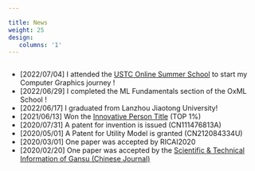 ```yaml
---

title: News
weight: 25
design:
   columns: '1'
---
```

<div style="overflow-y: auto; max-height:200px; ">
		  <ul>
			  <li>
					[2022/07/04]  I attended the <a href="http://staff.ustc.edu.cn/~renjiec/SummerSchool_2022/index.html">USTC Online Summer School</a> to start my Computer Graphics journey !
			  </li>
			  <li>
					[2022/06/29]  I completed the ML Fundamentals section of the OxML School !
			  </li>
			  <li>
			  		[2022/06/17]  I graduated from Lanzhou Jiaotong University!
			  </li>
			  <li>
			  		[2021/06/13]  Won the <a href="https://tuanwei.lzjtu.edu.cn/info/1043/2997.htm">Innovative Person Title</a> (TOP 1%)
			  </li>
			  <li>
			  		[2020/07/31]  A patent for invention is issued (CN111476813A)
			  </li>
			  <li>
			  		[2020/05/01]  A Patent for Utility Model is granted (CN212084334U)
			  </li>
			  <li>
			  		[2020/03/01]  One paper was accepted by RICAI2020
			  </li>
			  <li>
			  		[2020/02/20]  One paper was accepted by the <a href="https://navi.cnki.net/knavi/journals/LZKQ/detail">Scientific & Technical Information of Gansu (Chinese Journal) </a>
			  </li>
			  <li>
			  		[2020/02/01]  One paper was accepted by the <a href="https://navi.cnki.net/knavi/journals/DPJY/detail">Microcontrollers & Embedded Systems (Chinese Journal) </a>
			  </li>
		  </ul>
</div>



